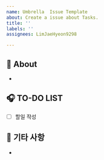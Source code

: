 ```yaml
---
name: Umbrella  Issue Template
about: Create a issue about Tasks.
title: ''
labels: ''
assignees: LimJaeHyeon9298

---
```


## 🫧 About
<!--무엇에 관한 이슈인지 소개해주세요.-->
- 

## 🎧 TO-DO LIST
<!--구체적인 할 일을 작성해주세요.-->
- [ ] 할일 작성

## 💬 기타 사항
-
